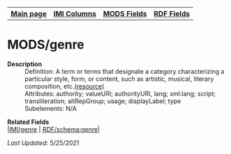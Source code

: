 <!DOCTYPE html>
<html>

<body>
<table style="width:100%">
  <tr>
    <th><a href="index.md">Main page</a></th>
	<th><a href="IMI.md">IMI Columns</a></th>
    <th><a href="MODS.md">MODS Fields</a></th>
    <th><a href="RDF.md">RDF Fields</a></th>
  </tr>
</table>



<h1>MODS/genre</h1>
<dl>
  <dt><b>Description</b></dt>
  <dd>Definition: A term or terms that designate a category characterizing a particular style, form, or content, such as artistic, musical, literary composition, etc.<a href="https://www.loc.gov/standards/mods/userguide/genre.html">(resource)</a></dd>
  <dd>Attributes:  authority; valueURI; authorityURI, lang; xml:lang; script; transliteration; altRepGroup; usage; displayLabel; type</dd>
  <dd>Subelements:  N/A</dd>
</dl>
<dl>
	<dt><b>Related Fields</b></dt>
		|<a href="genre.md">IMI/genre</a> | <a href="rdf.schema.genre.md" >RDF/schema:genre</a>|
</dl>
<p><i>Last Updated: </i>5/25/2021</p>
</body>
</html>